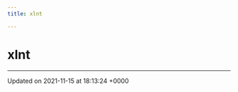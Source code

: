 ```yaml
---
title: xlnt

---
```


# xlnt








-------------------------------

Updated on 2021-11-15 at 18:13:24 +0000